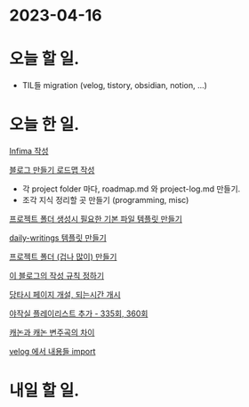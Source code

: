 # 2023-04-16

# 오늘 할 일.

* TIL들 migration (velog, tistory, obsidian, notion, ...)

# 오늘 한 일.

[Infima 작성](../programming/infima)

[블로그 만들기 로드맵 작성](../projects/coding/blog/roadmap)
* 각 project folder 마다, roadmap.md 와 project-log.md 만들기. 
* 조각 지식 정리할 곳 만들기 (programming, misc)

[프로젝트 폴더 생성시 필요한 기본 파일 템플릿 만들기](../projects/routine/daily-writings/templates)

[daily-writings 템플릿 만들기](./template)

[프로젝트 폴더 (겁나 많이) 만들기](../projects)

[이 블로그의 작성 규칙 정하기](../projects/routine/daily-writings/roadmap)

[당타시 페이지 개설, 되는시간 개시](../projects/hobbies/dangtasi/2023-04-16)

[야작실 플레이리스트 추가 - 335회, 360회](../misc/yajaksil)

[캐논과 캐논 변주곡의 차이](../misc/canon-and-canon)

[velog 에서 내용들 import](../projects/coding/blog/2023-04-16)






# 내일 할 일.

